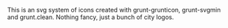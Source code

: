 This is an svg system of icons created with grunt-grunticon, grunt-svgmin and grunt.clean. Nothing fancy, just a bunch of city logos. 